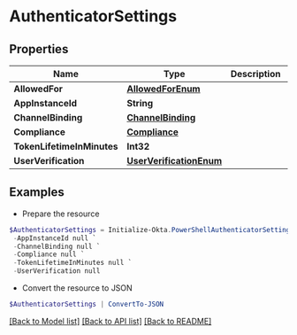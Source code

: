 # AuthenticatorSettings
## Properties

Name | Type | Description | Notes
------------ | ------------- | ------------- | -------------
**AllowedFor** | [**AllowedForEnum**](AllowedForEnum.md) |  | [optional] 
**AppInstanceId** | **String** |  | [optional] 
**ChannelBinding** | [**ChannelBinding**](ChannelBinding.md) |  | [optional] 
**Compliance** | [**Compliance**](Compliance.md) |  | [optional] 
**TokenLifetimeInMinutes** | **Int32** |  | [optional] 
**UserVerification** | [**UserVerificationEnum**](UserVerificationEnum.md) |  | [optional] 

## Examples

- Prepare the resource
```powershell
$AuthenticatorSettings = Initialize-Okta.PowerShellAuthenticatorSettings  -AllowedFor null `
 -AppInstanceId null `
 -ChannelBinding null `
 -Compliance null `
 -TokenLifetimeInMinutes null `
 -UserVerification null
```

- Convert the resource to JSON
```powershell
$AuthenticatorSettings | ConvertTo-JSON
```

[[Back to Model list]](../README.md#documentation-for-models) [[Back to API list]](../README.md#documentation-for-api-endpoints) [[Back to README]](../README.md)


